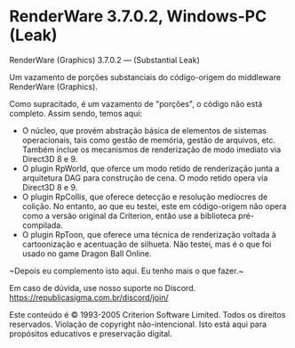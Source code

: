 # RenderWare 3.7.0.2, Windows-PC (Leak)
RenderWare (Graphics) 3.7.0.2 — (Substantial Leak)

Um vazamento de porções substanciais do código-origem do middleware RenderWare (Graphics).

Como supracitado, é um vazamento de "porções", o código não está completo. Assim sendo, temos aqui:
* O núcleo, que provém abstração básica de elementos de sistemas operacionais, tais como gestão de memória, gestão de arquivos, etc. Também inclue os mecanismos de renderização de modo imediato via Direct3D 8 e 9.
* O plugin RpWorld, que oferce um modo retido de renderização junta a arquitetura DAG para construção de cena. O modo retido opera via Direct3D 8 e 9.
* O plugin RpCollis, que oferece detecção e resolução medíocres de colição. No entanto, ao que eu testei, este em código-origem não opera como a versão original da Criterion, então use a biblioteca pré-compilada.
* O plugin RpToon, que oferece uma técnica de renderização voltada à cartoonização e acentuação de silhueta. Não testei, mas é o que foi usado no game Dragon Ball Online.

~Depois eu complemento isto aqui. Eu tenho mais o que fazer.~

Em caso de dúvida, use nosso suporte no Discord. https://republicasigma.com.br/discord/join/

Este conteúdo é © 1993-2005 Criterion Software Limited. Todos os direitos reservados. Violação de copyright não-intencional. Isto está aqui para propósitos educativos e preservação digital.
